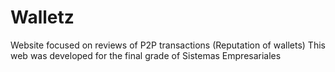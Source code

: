 # Walletz
Website focused on reviews of P2P transactions (Reputation of wallets)
This web was developed for the final grade of Sistemas Empresariales
